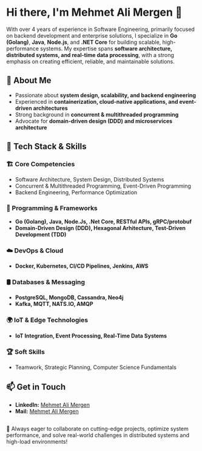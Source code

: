 # Hi there, I'm Mehmet Ali Mergen 👋

With over 4 years of experience in Software Engineering, primarily focused on backend development and enterprise solutions, I specialize in **Go (Golang)**, **Java**, **Node.js**, and **.NET Core** for building scalable, high-performance systems. My expertise spans **software architecture, distributed systems, and real-time data processing**, with a strong emphasis on creating efficient, reliable, and maintainable solutions.


## 🔹 About Me
- Passionate about **system design, scalability, and backend engineering**
- Experienced in **containerization, cloud-native applications, and event-driven architectures**
- Strong background in **concurrent & multithreaded programming**
- Advocate for **domain-driven design (DDD) and microservices architecture**

## 🚀 Tech Stack & Skills

### 🏗️ Core Competencies
- Software Architecture, System Design, Distributed Systems  
- Concurrent & Multithreaded Programming, Event-Driven Programming  
- Backend Engineering, Performance Optimization  

### 🔹 Programming & Frameworks
- **Go (Golang), Java, Node.Js, .Net Core, RESTful APIs, gRPC/protobuf**  
- **Domain-Driven Design (DDD), Hexagonal Arhitecture, Test-Driven Development (TDD)**  

### ☁️ DevOps & Cloud
- **Docker, Kubernetes, CI/CD Pipelines, Jenkins, AWS**  

### 🛢️ Databases & Messaging
- **PostgreSQL, MongoDB, Cassandra, Neo4j**  
- **Kafka, MQTT, NATS.IO, AMQP**  

### 🌍 IoT & Edge Technologies
- **IoT Integration, Event Processing, Real-Time Data Systems**  

### 🏆 Soft Skills
- Teamwork, Strategic Planning, Computer Science Fundamentals  

## 📫 Get in Touch
- **LinkedIn:** [Mehmet Ali Mergen](https://www.linkedin.com/in/mehmetali10)
- **Mail:** [Mehmet Ali Mergen](mailto:mhmtali2316@gmail.com)

## 
🚀 Always eager to collaborate on cutting-edge projects, optimize system performance, and solve real-world challenges in distributed systems and high-load environments!
